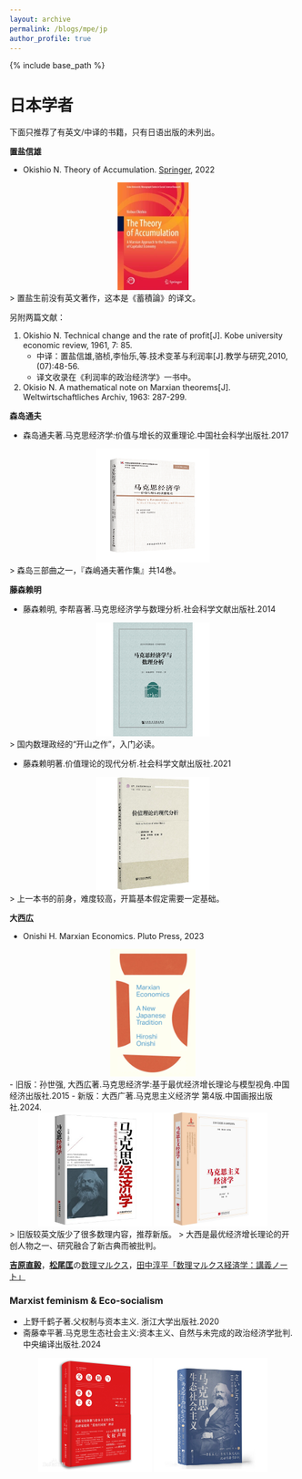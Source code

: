 ```yaml
---
layout: archive
permalink: /blogs/mpe/jp
author_profile: true
---
```


{% include base_path %}

# 日本学者

下面只推荐了有英文/中译的书籍，只有日语出版的未列出。

**置盐信雄**
- Okishio N. Theory of Accumulation. [Springer](https://link.springer.com/book/10.1007/978-981-16-7905-6), 2022
<div align=center>
	<img src='/images/Pasted image 20240911170424.png' width="125">
</div>
> 置盐生前没有英文著作，这本是《蓄積論》的译文。  

另附两篇文献：
1. Okishio N. Technical change and the rate of profit\[J]. Kobe university economic review, 1961, 7: 85.
	- 中译：置盐信雄,骆桢,李怡乐,等.技术变革与利润率\[J].教学与研究,2010,(07):48-56.
	- 译文收录在《利润率的政治经济学》一书中。
2. Okisio N. A mathematical note on Marxian theorems\[J]. Weltwirtschaftliches Archiv, 1963: 287-299.

**森岛通夫**
- 森岛通夫著.马克思经济学:价值与增长的双重理论.中国社会科学出版社.2017
<div align=center>
	<img src='/images/Pasted image 20240911163243.png' width="200">
</div>
> 森岛三部曲之一，『森嶋通夫著作集』共14巻。

**藤森赖明**
- 藤森赖明, 李帮喜著.马克思经济学与数理分析.社会科学文献出版社.2014
<div align=center>
	<img src='/images/Pasted image 20240911163717.png' width="200">
</div>
> 国内数理政经的“开山之作”，入门必读。

- 藤森赖明著.价值理论的现代分析.社会科学文献出版社.2021
<div align=center>
	<img src='/images/Pasted image 20240911164330.png' width="200">
</div>
> 上一本书的前身，难度较高，开篇基本假定需要一定基础。

**大西広**
- Onishi H. Marxian Economics. Pluto Press, 2023  
<div align=center>
	<img src='/images/Pasted image 20240911165021.png' width="150">
</div>
- 旧版：孙世强, 大西広著.马克思经济学:基于最优经济增长理论与模型视角.中国经济出版社.2015
- 新版：大西广著.马克思主义经济学 第4版.中国画报出版社.2024.
<div align=center>
	<img src='/images/Pasted image 20240911165739.png' width="200">
	<img src='/images/Pasted image 20241001000025.png' width="200">
</div>
> 旧版较英文版少了很多数理内容，推荐新版。  
> 大西是最优经济增长理论的开创人物之一、研究融合了新古典而被批判。  

[**吉原直毅**](http://www.arsvi.com/w/yn04.htm)，[**松尾匡**](https://www.youtube.com/@%E6%9D%BE%E5%B0%BE%E5%8C%A1-p4o)の[数理マルクス](https://www.youtube.com/@%E6%95%B0%E7%90%86%E3%83%9E%E3%83%AB%E3%82%AF%E3%82%B9)，[田中淳平「数理マルクス経済学：講義ノート」](https://www.kitakyu-u.ac.jp/economy/study/wps.html)

### Marxist feminism & Eco-socialism
- 上野千鹤子著.父权制与资本主义. 浙江大学出版社.2020
- 斋藤幸平著.马克思生态社会主义:资本主义、自然与未完成的政治经济学批判.中央编译出版社.2024
<div align=center>
	<img src='/images/Pasted image 20241015123716.png' width="200">
	<img src='/images/Pasted image 20241015123418.png' width="200">
</div>



